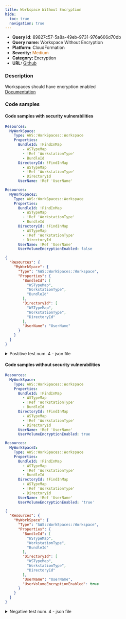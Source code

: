 ```yaml
---
title: Workspace Without Encryption
hide:
  toc: true
  navigation: true
---
```


<style>
  .highlight .hll {
    background-color: #ff171742;
  }
  .md-content {
    max-width: 1100px;
    margin: 0 auto;
  }
</style>

-   **Query id:** 89827c57-5a8a-49eb-9731-976a606d70db
-   **Query name:** Workspace Without Encryption
-   **Platform:** CloudFormation
-   **Severity:** <span style="color:#C60">Medium</span>
-   **Category:** Encryption
-   **URL:** [Github](https://github.com/Checkmarx/kics/tree/master/assets/queries/cloudFormation/aws/workspace_without_encryption)

### Description
Workspaces should have encryption enabled<br>
[Documentation](https://docs.aws.amazon.com/AWSCloudFormation/latest/UserGuide/aws-resource-workspaces-workspace.html)

### Code samples
#### Code samples with security vulnerabilities
```yaml title="Postitive test num. 1 - yaml file" hl_lines="4"
Resources:
  MyWorkSpace:
    Type: AWS::WorkSpaces::Workspace
    Properties:
      BundleId: !FindInMap
        - WSTypeMap
        - !Ref 'WorkstationType'
        - BundleId
      DirectoryId: !FindInMap
        - WSTypeMap
        - !Ref 'WorkstationType'
        - DirectoryId
      UserName: !Ref 'UserName'

```
```yaml title="Postitive test num. 2 - yaml file" hl_lines="14"
Resources:
  MyWorkSpace2:
    Type: AWS::WorkSpaces::Workspace
    Properties:
      BundleId: !FindInMap
        - WSTypeMap
        - !Ref 'WorkstationType'
        - BundleId
      DirectoryId: !FindInMap
        - WSTypeMap
        - !Ref 'WorkstationType'
        - DirectoryId
      UserName: !Ref 'UserName'
      UserVolumeEncryptionEnabled: false

```
```json title="Postitive test num. 3 - json file" hl_lines="5"
{
  "Resources": {
    "MyWorkSpace": {
      "Type": "AWS::WorkSpaces::Workspace",
      "Properties": {
        "BundleId": [
          "WSTypeMap",
          "WorkstationType",
          "BundleId"
        ],
        "DirectoryId": [
          "WSTypeMap",
          "WorkstationType",
          "DirectoryId"
        ],
        "UserName": "UserName"
      }
    }
  }
}

```
<details><summary>Postitive test num. 4 - json file</summary>

```json hl_lines="17"
{
  "Resources": {
    "MyWorkSpace2": {
      "Type": "AWS::WorkSpaces::Workspace",
      "Properties": {
        "BundleId": [
          "WSTypeMap",
          "WorkstationType",
          "BundleId"
        ],
        "DirectoryId": [
          "WSTypeMap",
          "WorkstationType",
          "DirectoryId"
        ],
        "UserName": "UserName",
        "UserVolumeEncryptionEnabled": false
      }
    }
  }
}

```
</details>


#### Code samples without security vulnerabilities
```yaml title="Negative test num. 1 - yaml file"
Resources:
  MyWorkSpace:
    Type: AWS::WorkSpaces::Workspace
    Properties:
      BundleId: !FindInMap
        - WSTypeMap
        - !Ref 'WorkstationType'
        - BundleId
      DirectoryId: !FindInMap
        - WSTypeMap
        - !Ref 'WorkstationType'
        - DirectoryId
      UserName: !Ref 'UserName'
      UserVolumeEncryptionEnabled: true

```
```yaml title="Negative test num. 2 - yaml file"
Resources:
  MyWorkSpace2:
    Type: AWS::WorkSpaces::Workspace
    Properties:
      BundleId: !FindInMap
        - WSTypeMap
        - !Ref 'WorkstationType'
        - BundleId
      DirectoryId: !FindInMap
        - WSTypeMap
        - !Ref 'WorkstationType'
        - DirectoryId
      UserName: !Ref 'UserName'
      UserVolumeEncryptionEnabled: 'true'

```
```json title="Negative test num. 3 - json file"
{
  "Resources": {
    "MyWorkSpace": {
      "Type": "AWS::WorkSpaces::Workspace",
      "Properties": {
        "BundleId": [
          "WSTypeMap",
          "WorkstationType",
          "BundleId"
        ],
        "DirectoryId": [
          "WSTypeMap",
          "WorkstationType",
          "DirectoryId"
        ],
        "UserName": "UserName",
        "UserVolumeEncryptionEnabled": true
      }
    }
  }
}

```
<details><summary>Negative test num. 4 - json file</summary>

```json
{
  "Resources": {
    "MyWorkSpace2": {
      "Type": "AWS::WorkSpaces::Workspace",
      "Properties": {
        "BundleId": [
          "WSTypeMap",
          "WorkstationType",
          "BundleId"
        ],
        "DirectoryId": [
          "WSTypeMap",
          "WorkstationType",
          "DirectoryId"
        ],
        "UserName": "UserName",
        "UserVolumeEncryptionEnabled": "true"
      }
    }
  }
}

```
</details>
